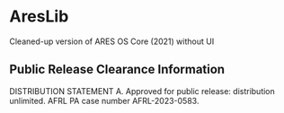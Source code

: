 # AresLib
Cleaned-up version of ARES OS Core (2021) without UI

## Public Release Clearance Information
DISTRIBUTION STATEMENT A. Approved for public release: distribution unlimited. AFRL PA case number AFRL-2023-0583.


